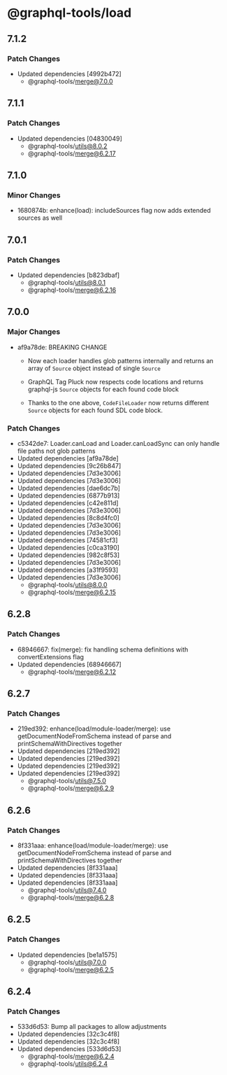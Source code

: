 # @graphql-tools/load

## 7.1.2

### Patch Changes

- Updated dependencies [4992b472]
  - @graphql-tools/merge@7.0.0

## 7.1.1

### Patch Changes

- Updated dependencies [04830049]
  - @graphql-tools/utils@8.0.2
  - @graphql-tools/merge@6.2.17

## 7.1.0

### Minor Changes

- 1680874b: enhance(load): includeSources flag now adds extended sources as well

## 7.0.1

### Patch Changes

- Updated dependencies [b823dbaf]
  - @graphql-tools/utils@8.0.1
  - @graphql-tools/merge@6.2.16

## 7.0.0

### Major Changes

- af9a78de: BREAKING CHANGE

  - Now each loader handles glob patterns internally and returns an array of `Source` object instead of single `Source`

  - GraphQL Tag Pluck now respects code locations and returns graphql-js `Source` objects for each found code block

  - Thanks to the one above, `CodeFileLoader` now returns different `Source` objects for each found SDL code block.

### Patch Changes

- c5342de7: Loader.canLoad and Loader.canLoadSync can only handle file paths not glob patterns
- Updated dependencies [af9a78de]
- Updated dependencies [9c26b847]
- Updated dependencies [7d3e3006]
- Updated dependencies [7d3e3006]
- Updated dependencies [dae6dc7b]
- Updated dependencies [6877b913]
- Updated dependencies [c42e811d]
- Updated dependencies [7d3e3006]
- Updated dependencies [8c8d4fc0]
- Updated dependencies [7d3e3006]
- Updated dependencies [7d3e3006]
- Updated dependencies [74581cf3]
- Updated dependencies [c0ca3190]
- Updated dependencies [982c8f53]
- Updated dependencies [7d3e3006]
- Updated dependencies [a31f9593]
- Updated dependencies [7d3e3006]
  - @graphql-tools/utils@8.0.0
  - @graphql-tools/merge@6.2.15

## 6.2.8

### Patch Changes

- 68946667: fix(merge): fix handling schema definitions with convertExtensions flag
- Updated dependencies [68946667]
  - @graphql-tools/merge@6.2.12

## 6.2.7

### Patch Changes

- 219ed392: enhance(load/module-loader/merge): use getDocumentNodeFromSchema instead of parse and printSchemaWithDirectives together
- Updated dependencies [219ed392]
- Updated dependencies [219ed392]
- Updated dependencies [219ed392]
- Updated dependencies [219ed392]
  - @graphql-tools/utils@7.5.0
  - @graphql-tools/merge@6.2.9

## 6.2.6

### Patch Changes

- 8f331aaa: enhance(load/module-loader/merge): use getDocumentNodeFromSchema instead of parse and printSchemaWithDirectives together
- Updated dependencies [8f331aaa]
- Updated dependencies [8f331aaa]
- Updated dependencies [8f331aaa]
  - @graphql-tools/utils@7.4.0
  - @graphql-tools/merge@6.2.8

## 6.2.5

### Patch Changes

- Updated dependencies [be1a1575]
  - @graphql-tools/utils@7.0.0
  - @graphql-tools/merge@6.2.5

## 6.2.4

### Patch Changes

- 533d6d53: Bump all packages to allow adjustments
- Updated dependencies [32c3c4f8]
- Updated dependencies [32c3c4f8]
- Updated dependencies [533d6d53]
  - @graphql-tools/merge@6.2.4
  - @graphql-tools/utils@6.2.4
